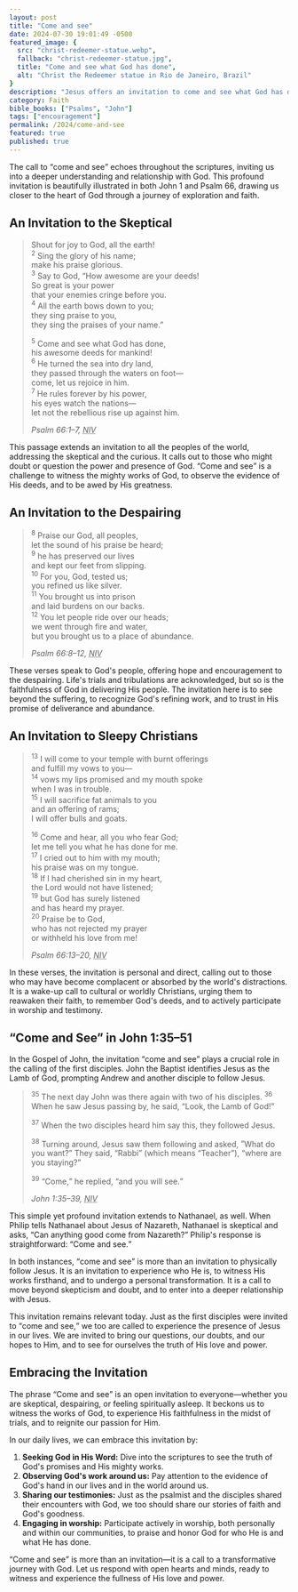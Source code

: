 ```yaml
---
layout: post
title: "Come and see"
date: 2024-07-30 19:01:49 -0500
featured_image: {
  src: "christ-redeemer-statue.webp",
  fallback: "christ-redeemer-statue.jpg",
  title: "Come and see what God has done",
  alt: "Christ the Redeemer statue in Rio de Janeiro, Brazil"
}
description: "Jesus offers an invitation to come and see what God has done for you."
category: Faith
bible_books: ["Psalms", "John"]
tags: ["encouragement"]
permalink: /2024/come-and-see
featured: true
published: true
---
```


The call to <q>come and see</q> echoes throughout the scriptures, inviting us into a deeper understanding and relationship with God. This profound invitation is beautifully illustrated in both John 1 and Psalm 66, drawing us closer to the heart of God through a journey of exploration and faith.

## An Invitation to the Skeptical

> Shout for joy to God, all the earth!<br>
> <sup>2</sup> Sing the glory of his name;<br>
> make his praise glorious.<br>
> <sup>3</sup> Say to God, &ldquo;How awesome are your deeds!<br>
> So great is your power<br>
> that your enemies cringe before you.<br>
><sup>4</sup> All the earth bows down to you;<br>
> they sing praise to you,<br>
> they sing the praises of your name.&rdquo;<br>
>
><sup>5</sup> Come and see what God has done,<br>
> his awesome deeds for mankind!<br>
><sup>6</sup> He turned the sea into dry land,<br>
> they passed through the waters on foot&mdash;<br>
> come, let us rejoice in him.<br>
><sup>7</sup> He rules forever by his power,<br>
> his eyes watch the nations&mdash;<br>
> let not the rebellious rise up against him.
>
> <cite>Psalm 66:1&ndash;7, <abbr title="New International Version">NIV</abbr></cite>

This passage extends an invitation to all the peoples of the world, addressing the skeptical and the curious. It calls out to those who might doubt or question the power and presence of God. <q>Come and see</q> is a challenge to witness the mighty works of God, to observe the evidence of His deeds, and to be awed by His greatness.

## An Invitation to the Despairing

> <sup>8</sup> Praise our God, all peoples,<br>
> let the sound of his praise be heard;<br>
> <sup>9</sup> he has preserved our lives<br>
> and kept our feet from slipping.<br>
> <sup>10</sup> For you, God, tested us;<br>
> you refined us like silver.<br>
> <sup>11</sup> You brought us into prison<br>
> and laid burdens on our backs.<br>
> <sup>12</sup> You let people ride over our heads;<br>
> we went through fire and water,<br>
> but you brought us to a place of abundance.
>
> <cite>Psalm 66:8&ndash;12, <abbr title="New International Version">NIV</abbr></cite>

These verses speak to God's people, offering hope and encouragement to the despairing. Life's trials and tribulations are acknowledged, but so is the faithfulness of God in delivering His people. The invitation here is to see beyond the suffering, to recognize God's refining work, and to trust in His promise of deliverance and abundance.

## An Invitation to Sleepy Christians

> <sup>13</sup> I will come to your temple with burnt offerings<br>
> and fulfill my vows to you&mdash;<br>
> <sup>14</sup> vows my lips promised and my mouth spoke<br>
> when I was in trouble.<br>
> <sup>15</sup> I will sacrifice fat animals to you<br>
> and an offering of rams;<br>
> I will offer bulls and goats.<br>
>
> <sup>16</sup> Come and hear, all you who fear God;<br>
> let me tell you what he has done for me.<br>
> <sup>17</sup> I cried out to him with my mouth;<br>
> his praise was on my tongue.<br>
> <sup>18</sup> If I had cherished sin in my heart,<br>
> the Lord would not have listened;<br>
> <sup>19</sup> but God has surely listened<br>
> and has heard my prayer.<br>
> <sup>20</sup> Praise be to God,<br>
> who has not rejected my prayer<br>
> or withheld his love from me!
>
> <cite>Psalm 66:13&ndash;20, <abbr title="New International Version">NIV</abbr></cite>

In these verses, the invitation is personal and direct, calling out to those who may have become complacent or absorbed by the world's distractions. It is a wake-up call to cultural or worldly Christians, urging them to reawaken their faith, to remember God's deeds, and to actively participate in worship and testimony.

## &ldquo;Come and See&rdquo; in John 1:35&ndash;51

In the Gospel of John, the invitation <q>come and see</q> plays a crucial role in the calling of the first disciples. John the Baptist identifies Jesus as the Lamb of God, prompting Andrew and another disciple to follow Jesus.

> <sup>35</sup> The next day John was there again with two of his disciples. <sup>36</sup> When he saw Jesus passing by, he said, <q>Look, the Lamb of God!</q>
>
> <sup>37</sup> When the two disciples heard him say this, they followed Jesus.
>
> <sup>38</sup> Turning around, Jesus saw them following and asked, <q>What do you want?</q> They said, <q>Rabbi</q> (which means <q>Teacher</q>), <q>where are you staying?</q>
>
> <sup>39</sup> <q>Come,</q> he replied, <q>and you will see.</q>
>
> <cite>John 1:35&ndash;39, <abbr title="New International Version">NIV</abbr></cite>

This simple yet profound invitation extends to Nathanael, as well. When Philip tells Nathanael about Jesus of Nazareth, Nathanael is skeptical and asks, &ldquo;Can anything good come from Nazareth?&rdquo; Philip's response is straightforward: <q>Come and see.</q>

In both instances, <q>come and see</q> is more than an invitation to physically follow Jesus. It is an invitation to experience who He is, to witness His works firsthand, and to undergo a personal transformation. It is a call to move beyond skepticism and doubt, and to enter into a deeper relationship with Jesus.

This invitation remains relevant today. Just as the first disciples were invited to <q>come and see,</q> we too are called to experience the presence of Jesus in our lives. We are invited to bring our questions, our doubts, and our hopes to Him, and to see for ourselves the truth of His love and power.

## Embracing the Invitation

The phrase <q>Come and see</q> is an open invitation to everyone&mdash;whether you are skeptical, despairing, or feeling spiritually asleep. It beckons us to witness the works of God, to experience His faithfulness in the midst of trials, and to reignite our passion for Him.

In our daily lives, we can embrace this invitation by:

1. **Seeking God in His Word:** Dive into the scriptures to see the truth of God's promises and His mighty works.
2. **Observing God's work around us:** Pay attention to the evidence of God's hand in our lives and in the world around us.
3. **Sharing our testimonies:** Just as the psalmist and the disciples shared their encounters with God, we too should share our stories of faith and God's goodness.
4. **Engaging in worship:** Participate actively in worship, both personally and within our communities, to praise and honor God for who He is and what He has done.

<q>Come and see</q> is more than an invitation&mdash;it is a call to a transformative journey with God. Let us respond with open hearts and minds, ready to witness and experience the fullness of His love and power.